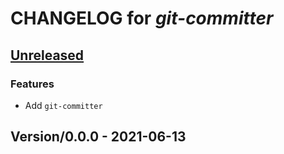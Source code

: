 <!-- this is a generated file -->
# CHANGELOG for *git-committer*

<a name="Unreleased"></a>
## [Unreleased]

### Features
- Add `git-committer`


<a name="Version/0.0.0"></a>
## Version/0.0.0 - 2021-06-13

[Unreleased]: https://github.com/borisboesler/git-commiter.git/compare/Version/0.0.0...HEAD
